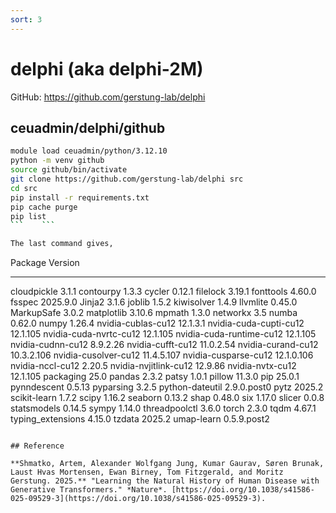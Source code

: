 ```yaml
---
sort: 3
---
```


# delphi (aka delphi-2M)

GitHub: <https://github.com/gerstung-lab/delphi>

## ceuadmin/delphi/github

```bash
module load ceuadmin/python/3.12.10
python -m venv github
source github/bin/activate
git clone https://github.com/gerstung-lab/delphi src
cd src
pip install -r requirements.txt
pip cache purge
pip list
```    ```

The last command gives,

```
Package                  Version
------------------------ -----------
cloudpickle              3.1.1
contourpy                1.3.3
cycler                   0.12.1
filelock                 3.19.1
fonttools                4.60.0
fsspec                   2025.9.0
Jinja2                   3.1.6
joblib                   1.5.2
kiwisolver               1.4.9
llvmlite                 0.45.0
MarkupSafe               3.0.2
matplotlib               3.10.6
mpmath                   1.3.0
networkx                 3.5
numba                    0.62.0
numpy                    1.26.4
nvidia-cublas-cu12       12.1.3.1
nvidia-cuda-cupti-cu12   12.1.105
nvidia-cuda-nvrtc-cu12   12.1.105
nvidia-cuda-runtime-cu12 12.1.105
nvidia-cudnn-cu12        8.9.2.26
nvidia-cufft-cu12        11.0.2.54
nvidia-curand-cu12       10.3.2.106
nvidia-cusolver-cu12     11.4.5.107
nvidia-cusparse-cu12     12.1.0.106
nvidia-nccl-cu12         2.20.5
nvidia-nvjitlink-cu12    12.9.86
nvidia-nvtx-cu12         12.1.105
packaging                25.0
pandas                   2.3.2
patsy                    1.0.1
pillow                   11.3.0
pip                      25.0.1
pynndescent              0.5.13
pyparsing                3.2.5
python-dateutil          2.9.0.post0
pytz                     2025.2
scikit-learn             1.7.2
scipy                    1.16.2
seaborn                  0.13.2
shap                     0.48.0
six                      1.17.0
slicer                   0.0.8
statsmodels              0.14.5
sympy                    1.14.0
threadpoolctl            3.6.0
torch                    2.3.0
tqdm                     4.67.1
typing_extensions        4.15.0
tzdata                   2025.2
umap-learn               0.5.9.post2
```

## Reference

**Shmatko, Artem, Alexander Wolfgang Jung, Kumar Gaurav, Søren Brunak, Laust Hvas Mortensen, Ewan Birney, Tom Fitzgerald, and Moritz Gerstung. 2025.** "Learning the Natural History of Human Disease with Generative Transformers." *Nature*. [https://doi.org/10.1038/s41586-025-09529-3](https://doi.org/10.1038/s41586-025-09529-3).

